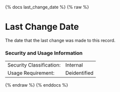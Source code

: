 {% docs last_change_date %}
{% raw %}

<a name="last_change_date"></a>
# Last Change Date
The date that the last change was made to this record. 

### Security and Usage Information
|     |              |
| --- |--------------|
| Security Classification: | Internal     |
| Usage Requirement:       | Deidentified |

{% endraw %}
{% enddocs %}
